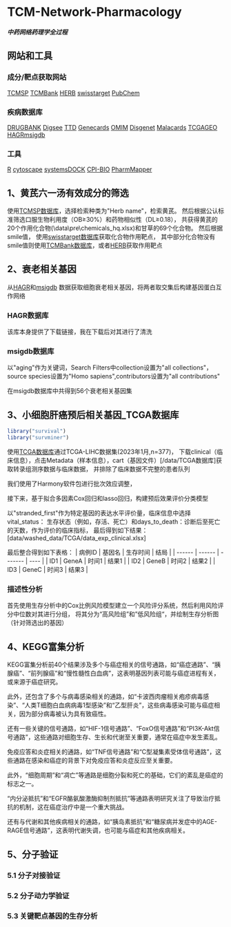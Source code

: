 # TCM-Network-Pharmacology

***中药网络药理学全过程***

## 网站和工具

### 成分/靶点获取网站

[TCMSP](https://old.tcmsp-e.com/tcmsp.php) [TCMBank](https://www.tcmbank.cn/) 
[HERB](http://herb.ac.cn/) [swisstarget](http://www.swisstargetprediction.ch/) 
[PubChem](https://pubchem.ncbi.nlm.nih.gov/)

### 疾病数据库

[DRUGBANK](https://www.drugbank.ca/) [Digsee](http://210.107.182.61/geneSearch/) 
[TTD](http://db.idrblab.net/ttd/) [Genecards](https://www.genecards.org/) 
[OMIM](https://omim.org/) [Disgenet](https://www.disgenet.org/) [Malacards](https://www.malacards.org/) 
[TCGA](https://portal.gdc.cancer.gov/)[GEO](https://www.ncbi.nlm.nih.gov/geo/) 
[HAGR](https://genomics.senescence.info/)[msigdb](https://www.gsea-msigdb.org/gsea/msigdb)

### 工具

[R](https://www.r-project.org/) [cytoscape](https://cytoscape.org/) 
[systemsDOCK](http://systemsdock.unit.oist.jp/iddp/home/index) 
[CPI-BIO](http://cpi.bio-x.cn/drar/) [PharmMapper](https://omictools.com/pharmmapper-tool)





## 1、黄芪六一汤有效成分的筛选

使用[TCMSP数据库](https://old.tcmsp-e.com/tcmsp.php)，选择检索种类为"Herb name"，检索黄芪。
然后根据公认标准筛选口服生物利用度（OB≥30%）和药物相似性（DL≥0.18），
共获得黄芪的20个作用化合物(\data\pre\chemicals\_hq.xlsx)和甘草的69个化合物。 然后根据smile值，
使用[swisstarget数据库](http://www.swisstargetprediction.ch/)获取化合物作用靶点，
其中部分化合物没有smile值则使用[TCMBank数据库](https://www.tcmbank.cn/)，或者[HERB](http://herb.ac.cn/)获取作用靶点





## 2、衰老相关基因

从[HAGR](https://genomics.senescence.info/)和[msigdb](https://www.gsea-msigdb.org/gsea/msigdb)
数据获取细胞衰老相关基因，将两者取交集后构建基因蛋白互作网络


### HAGR数据库

该库本身提供了下载链接，我在下载后对其进行了清洗

### msigdb数据库
以"aging"作为关键词，Search Filters中collection设置为"all collections"，
source species设置为"Homo sapiens",contributors设置为"all contributions"

在msigdb数据库中共得到56个衰老相关基因集





## 3、小细胞肝癌预后相关基因_TCGA数据库

```R
library("survival")
library("survminer")
```

使用[TCGA数据库](https://portal.gdc.cancer.gov/)通过TCGA-LIHC数据集(2023年1月,n=377)，
下载clinical（临床信息），点击Metadata（样本信息），cart（基因文件）[/data/TCGA数据库]获取转录组测序数据与临床数据，
并排除了临床数据不完整的患者队列

我们使用了Harmony软件包进行批次效应调整，

接下来，基于拟合多因素Cox回归和lasso回归，构建预后效果评价分类模型  

以"stranded_first"作为特定基因的表达水平评价量，临床信息中选择vital_status：
生存状态（例如，存活、死亡）和days_to_death：诊断后至死亡的天数，作为评价的临床指标，
最后得到如下结果：[data/washed_data/TCGA/data_exp_clinical.xlsx]

最后整合得到如下表格：
| 病例ID | 基因名 | 生存时间 | 结局 |
| ------ | ------ | ------- | ---- |
| ID1    | GeneA  | 时间1   | 结果1 |
| ID2    | GeneB  | 时间2   | 结果2 |
| ID3    | GeneC  | 时间3   | 结果3 |

### 描述性分析
首先使用生存分析中的Cox比例风险模型建立一个风险评分系统，然后利用风险评分中位数对其进行分组，
将其分为“高风险组”和”低风险组“，并绘制生存分析图（针对筛选出的基因）





## 4、KEGG富集分析
KEGG富集分析前40个结果涉及多个与癌症相关的信号通路，如“癌症通路”、“胰腺癌”、“前列腺癌”和“慢性髓性白血病”，这表明基因列表可能与癌症进程有关，或来源于癌症研究。

此外，还包含了多个与病毒感染相关的通路，如“卡波西肉瘤相关疱疹病毒感染”、“人类T细胞白血病病毒1型感染”和“乙型肝炎”，这些病毒感染可能与癌症相关，因为部分病毒被认为具有致癌性。

还有一些关键的信号通路，如“HIF-1信号通路”、“FoxO信号通路”和“PI3K-Akt信号通路”，这些通路对细胞生存、生长和代谢至关重要，通常在癌症中发生紊乱。

免疫应答和炎症相关的通路，如“TNF信号通路”和“C型凝集素受体信号通路”，这些通路在感染和癌症的背景下对免疫应答和炎症反应至关重要。

此外，“细胞周期”和“凋亡”等通路是细胞分裂和死亡的基础，它们的紊乱是癌症的标志之一。

“内分泌抵抗”和“EGFR酪氨酸激酶抑制剂抵抗”等通路表明研究关注了导致治疗抵抗的机制，这在癌症治疗中是一个重大挑战。

还有与代谢和其他疾病相关的通路，如“胰岛素抵抗”和“糖尿病并发症中的AGE-RAGE信号通路”，这表明代谢失调，也可能与癌症和其他疾病相关。


## 5、分子验证

### 5.1 分子对接验证

### 5.2 分子动力学验证

### 5.3 关键靶点基因的生存分析
